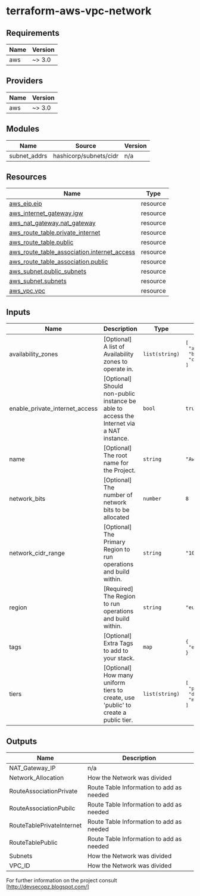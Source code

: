 # terraform-aws-vpc-network

## Requirements

| Name | Version |
|------|---------|
| aws | ~> 3.0 |

## Providers

| Name | Version |
|------|---------|
| aws | ~> 3.0 |

## Modules

| Name | Source | Version |
|------|--------|---------|
| subnet\_addrs | hashicorp/subnets/cidr | n/a |

## Resources

| Name | Type |
|------|------|
| [aws_eip.eip](https://registry.terraform.io/providers/hashicorp/aws/latest/docs/resources/eip) | resource |
| [aws_internet_gateway.igw](https://registry.terraform.io/providers/hashicorp/aws/latest/docs/resources/internet_gateway) | resource |
| [aws_nat_gateway.nat_gateway](https://registry.terraform.io/providers/hashicorp/aws/latest/docs/resources/nat_gateway) | resource |
| [aws_route_table.private_internet](https://registry.terraform.io/providers/hashicorp/aws/latest/docs/resources/route_table) | resource |
| [aws_route_table.public](https://registry.terraform.io/providers/hashicorp/aws/latest/docs/resources/route_table) | resource |
| [aws_route_table_association.internet_access](https://registry.terraform.io/providers/hashicorp/aws/latest/docs/resources/route_table_association) | resource |
| [aws_route_table_association.public](https://registry.terraform.io/providers/hashicorp/aws/latest/docs/resources/route_table_association) | resource |
| [aws_subnet.public_subnets](https://registry.terraform.io/providers/hashicorp/aws/latest/docs/resources/subnet) | resource |
| [aws_subnet.subnets](https://registry.terraform.io/providers/hashicorp/aws/latest/docs/resources/subnet) | resource |
| [aws_vpc.vpc](https://registry.terraform.io/providers/hashicorp/aws/latest/docs/resources/vpc) | resource |

## Inputs

| Name | Description | Type | Default | Required |
|------|-------------|------|---------|:--------:|
| availability\_zones | [Optional] A list of Availability zones to operate in. | `list(string)` | <pre>[<br>  "a",<br>  "b",<br>  "c"<br>]</pre> | no |
| enable\_private\_internet\_access | [Optional] Should non-public instance be able to access the Internet via a NAT instance. | `bool` | `true` | no |
| name | [Optional] The root name for the Project. | `string` | `"Awesome Project!"` | no |
| network\_bits | [Optional] The number of network bits to be allocated | `number` | `8` | no |
| network\_cidr\_range | [Optional] The Primary Region to run operations and build within. | `string` | `"10.0.0.0/16"` | no |
| region | [Required] The Region to run operations and build within. | `string` | `"eu-west-1"` | no |
| tags | [Optional] Extra Tags to add to your stack. | `map` | <pre>{<br>  "enviroment": "alpha"<br>}</pre> | no |
| tiers | [Optional] How many uniform tiers to create, use 'public' to create a public tier. | `list(string)` | <pre>[<br>  "public",<br>  "data",<br>  "mid"<br>]</pre> | no |

## Outputs

| Name | Description |
|------|-------------|
| NAT\_Gateway\_IP | n/a |
| Network\_Allocation | How the Network was divided |
| RouteAssociationPrivate | Route Table Information to add as needed |
| RouteAssociationPubilc | Route Table Information to add as needed |
| RouteTablePrivateInternet | Route Table Information to add as needed |
| RouteTablePublic | Route Table Information to add as needed |
| Subnets | How the Network was divided |
| VPC\_ID | How the Network was divided |

For further information on the project consult [http://devsecopz.blogspot.com/]
